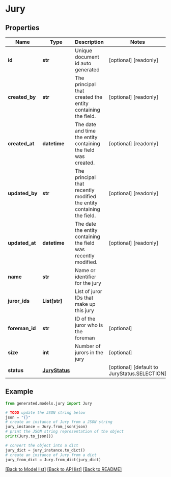 # Jury


## Properties

Name | Type | Description | Notes
------------ | ------------- | ------------- | -------------
**id** | **str** | Unique document id auto generated | [optional] [readonly] 
**created_by** | **str** | The principal that created the entity containing the field. | [optional] [readonly] 
**created_at** | **datetime** | The date and time the entity containing the field was created. | [optional] [readonly] 
**updated_by** | **str** | The principal that recently modified the entity containing the field. | [optional] [readonly] 
**updated_at** | **datetime** | The date the entity containing the field was recently modified. | [optional] [readonly] 
**name** | **str** | Name or identifier for the jury | 
**juror_ids** | **List[str]** | List of juror IDs that make up this jury | 
**foreman_id** | **str** | ID of the juror who is the foreman | [optional] 
**size** | **int** | Number of jurors in the jury | [optional] 
**status** | [**JuryStatus**](JuryStatus.md) |  | [optional] [default to JuryStatus.SELECTION]

## Example

```python
from generated.models.jury import Jury

# TODO update the JSON string below
json = "{}"
# create an instance of Jury from a JSON string
jury_instance = Jury.from_json(json)
# print the JSON string representation of the object
print(Jury.to_json())

# convert the object into a dict
jury_dict = jury_instance.to_dict()
# create an instance of Jury from a dict
jury_from_dict = Jury.from_dict(jury_dict)
```
[[Back to Model list]](../README.md#documentation-for-models) [[Back to API list]](../README.md#documentation-for-api-endpoints) [[Back to README]](../README.md)


